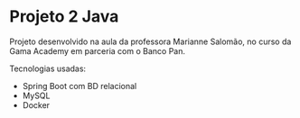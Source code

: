 # Projeto 2 Java <br>

Projeto desenvolvido na aula da professora Marianne Salomão, no curso da Gama Academy em parceria com o Banco Pan. <br>

Tecnologias usadas:
- Spring Boot com BD relacional
- MySQL
- Docker
